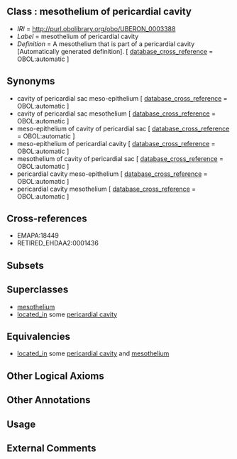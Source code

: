 
## Class : mesothelium of pericardial cavity

 * *IRI* = http://purl.obolibrary.org/obo/UBERON_0003388
 * *Label* = mesothelium of pericardial cavity
 * *Definition* = A mesothelium that is part of a pericardial cavity [Automatically generated definition]. [ [database_cross_reference](../../ef/oboInOwl#hasDbXref.md) = OBOL:automatic ]

## Synonyms

 * cavity of pericardial sac meso-epithelium [ [database_cross_reference](../../ef/oboInOwl#hasDbXref.md) = OBOL:automatic ]
 * cavity of pericardial sac mesothelium [ [database_cross_reference](../../ef/oboInOwl#hasDbXref.md) = OBOL:automatic ]
 * meso-epithelium of cavity of pericardial sac [ [database_cross_reference](../../ef/oboInOwl#hasDbXref.md) = OBOL:automatic ]
 * meso-epithelium of pericardial cavity [ [database_cross_reference](../../ef/oboInOwl#hasDbXref.md) = OBOL:automatic ]
 * mesothelium of cavity of pericardial sac [ [database_cross_reference](../../ef/oboInOwl#hasDbXref.md) = OBOL:automatic ]
 * pericardial cavity meso-epithelium [ [database_cross_reference](../../ef/oboInOwl#hasDbXref.md) = OBOL:automatic ]
 * pericardial cavity mesothelium [ [database_cross_reference](../../ef/oboInOwl#hasDbXref.md) = OBOL:automatic ]

## Cross-references

 * EMAPA:18449
 * RETIRED_EHDAA2:0001436

## Subsets


## Superclasses

 * [mesothelium](../../UBERON/36/UBERON_0001136.md)
 * [located_in](../../RO/25/RO_0001025.md) some [pericardial cavity](../../UBERON/74/UBERON_0001074.md)

## Equivalencies

 * [located_in](../../RO/25/RO_0001025.md) some [pericardial cavity](../../UBERON/74/UBERON_0001074.md) and [mesothelium](../../UBERON/36/UBERON_0001136.md)

## Other Logical Axioms


## Other Annotations


## Usage


## External Comments

